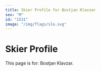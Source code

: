 ```yaml
---
title: Skier Profile for Bostjan Klavzar
sex: "M"
id: "1531"
image: "/img/flags/slo.svg" 
---
```


# Skier Profile

This page is for: Bostjan Klavzar.
    
